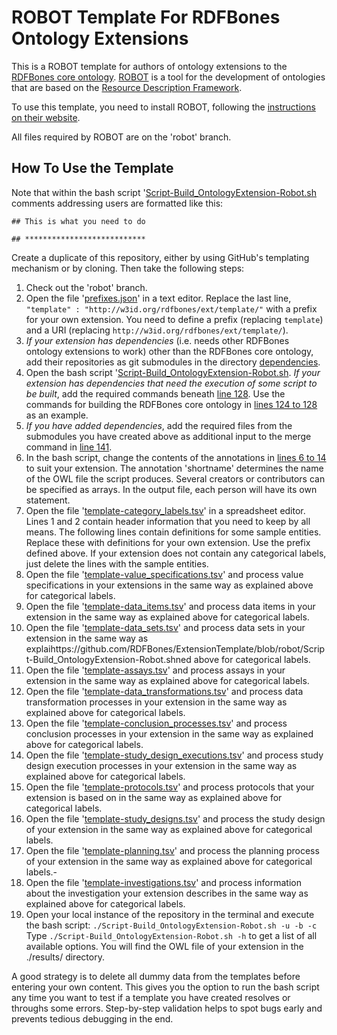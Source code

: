 
# ROBOT Template For RDFBones Ontology Extensions
This is a ROBOT template for authors of ontology extensions to the [RDFBones core ontology](https://github.com/RDFBones/RDFBones-O). [ROBOT](http://robot.obolibrary.org) is a tool for the development of ontologies that are based on the [Resource Description Framework](https://www.w3.org/RDF/).

To use this template, you need to install ROBOT, following the [instructions on their website](http://robot.obolibrary.org/).

All files required by ROBOT are on the 'robot' branch.

## How To Use the Template

Note that within the bash script '[Script-Build_OntologyExtension-Robot.sh](https://github.com/RDFBones/ExtensionTemplate/blob/robot/Script-Build_OntologyExtension-Robot.sh) comments addressing users are formatted like this:

`## This is what you need to do`

`## ***************************`

Create a duplicate of this repository, either by using GitHub's templating mechanism or by cloning. Then take the following steps:
1. Check out the 'robot' branch. 
2. Open the file '[prefixes.json](https://github.com/RDFBones/ExtensionTemplate/blob/robot/prefixes.json)' in a text editor. Replace the last line, `"template" : "http://w3id.org/rdfbones/ext/template/"` with a prefix for your own extension. You need to define a prefix (replacing `template`) and a URI (replacing `http://w3id.org/rdfbones/ext/template/`).
3. *If your extension has dependencies* (i.e. needs other RDFBones ontology extensions to work) other than the RDFBones core ontology, add their repositories as git submodules in the directory [dependencies](https://github.com/RDFBones/ExtensionTemplate/tree/robot/dependencies).
4. Open the bash script '[Script-Build_OntologyExtension-Robot.sh](https://github.com/RDFBones/ExtensionTemplate/blob/robot/Script-Build_OntologyExtension-Robot.sh). *If your extension has dependencies that need the execution of some script to be built*, add the required commands beneath [line 128](https://github.com/RDFBones/ExtensionTemplate/blob/e8eb94973325df9ababf8c77465de9cf5d00c190/Script-Build_OntologyExtension-Robot.sh#L128). Use the commands for building the RDFBones core ontology in [lines 124 to 128](https://github.com/RDFBones/ExtensionTemplate/blob/e8eb94973325df9ababf8c77465de9cf5d00c190/Script-Build_OntologyExtension-Robot.sh#L124-L128) as an example.
6. *If you have added dependencies*, add the required files from the submodules you have created above as additional input to the merge command in [line 141](https://github.com/RDFBones/ExtensionTemplate/blob/e8eb94973325df9ababf8c77465de9cf5d00c190/Script-Build_OntologyExtension-Robot.sh#L141).
7. In the bash script, change the contents of the annotations in [lines 6 to 14](https://github.com/RDFBones/ExtensionTemplate/blob/e8eb94973325df9ababf8c77465de9cf5d00c190/Script-Build_OntologyExtension-Robot.sh#L6C1-L14C199) to suit your extension. The annotation 'shortname' determines the name of the OWL file the script produces. Several creators or contributors can be specified as arrays. In the output file, each person will have its own statement.
9. Open the file '[template-category_labels.tsv](https://github.com/RDFBones/ExtensionTemplate/blob/robot/template-category_labels.tsv)' in a spreadsheet editor. Lines 1 and 2 contain header information that you need to keep by all means. The following lines contain definitions for some sample entities. Replace these with definitions for your own extension. Use the prefix defined above. If your extension does not contain any categorical labels, just delete the lines with the sample entities.
10. Open the file '[template-value_specifications.tsv](https://github.com/RDFBones/ExtensionTemplate/blob/robot/template-value_specifications.tsv)' and process value specifications in your extensions in the same way as explained above for categorical labels.
11. Open the file '[template-data_items.tsv](https://github.com/RDFBones/ExtensionTemplate/blob/robot/template-data_items.tsv)' and process data items in your extension in the same way as explained above for categorical labels.
12. Open the file '[template-data_sets.tsv](https://github.com/RDFBones/PubicAgeDetermination/blob/robot/template-data_sets.tsv)' and process data sets in your extension in the same way as explaihttps://github.com/RDFBones/ExtensionTemplate/blob/robot/Script-Build_OntologyExtension-Robot.shned above for categorical labels.
13. Open the file '[template-assays.tsv](https://github.com/RDFBones/PubicAgeDetermination/blob/robot/template-assays.tsv)' and process assays in your extension in the same way as explained above for categorical labels.
14. Open the file '[template-data_transformations.tsv](https://github.com/RDFBones/SucheyBrooksPubicAge/blob/robot/template-data_transformations.tsv)' and process data transformation processes in your extension in the same way as explained above for categorical labels.
15. Open the file '[template-conclusion_processes.tsv](https://github.com/RDFBones/SucheyBrooksPubicAge/blob/robot/template-conclusion_processes.tsv)' and process conclusion processes in your extension in the same way as explained above for categorical labels.
16. Open the file '[template-study_design_executions.tsv](https://github.com/RDFBones/SucheyBrooksPubicAge/blob/robot/template-study_design_executions.tsv)' and process study design execution processes in your extension in the same way as explained above for categorical labels.
17. Open the file '[template-protocols.tsv](https://github.com/RDFBones/SucheyBrooksPubicAge/blob/robot/template-protocols.tsv)' and process protocols that your extension is based on in the same way as explained above for categorical labels.
18. Open the file '[template-study_designs.tsv](https://github.com/RDFBones/SucheyBrooksPubicAge/blob/robot/template-study_designs.tsv)' and process the study design of your extension in the same way as explained above for categorical labels.
19. Open the file '[template-planning.tsv](https://github.com/RDFBones/SucheyBrooksPubicAge/blob/robot/template-planning.tsv)' and process the planning process of your extension in the same way as explained above for categorical labels.-
20. Open the file '[template-investigations.tsv](https://github.com/RDFBones/SucheyBrooksPubicAge/blob/robot/template-investigations.tsv)' and process information about the investigation your extension describes in the same way as explained above for categorical labels.
21. Open your local instance of the repository in the terminal and execute the bash script: `./Script-Build_OntologyExtension-Robot.sh -u -b -c` Type `./Script-Build_OntologyExtension-Robot.sh -h` to get a list of all available options. You will find the OWL file of your extension in the ./results/ directory.

A good strategy is to delete all dummy data from the templates before entering your own content. This gives you the option to run the bash script any time you want to test if a template you have created resolves or throughs some errors. Step-by-step validation helps to spot bugs early and prevents tedious debugging in the end.
